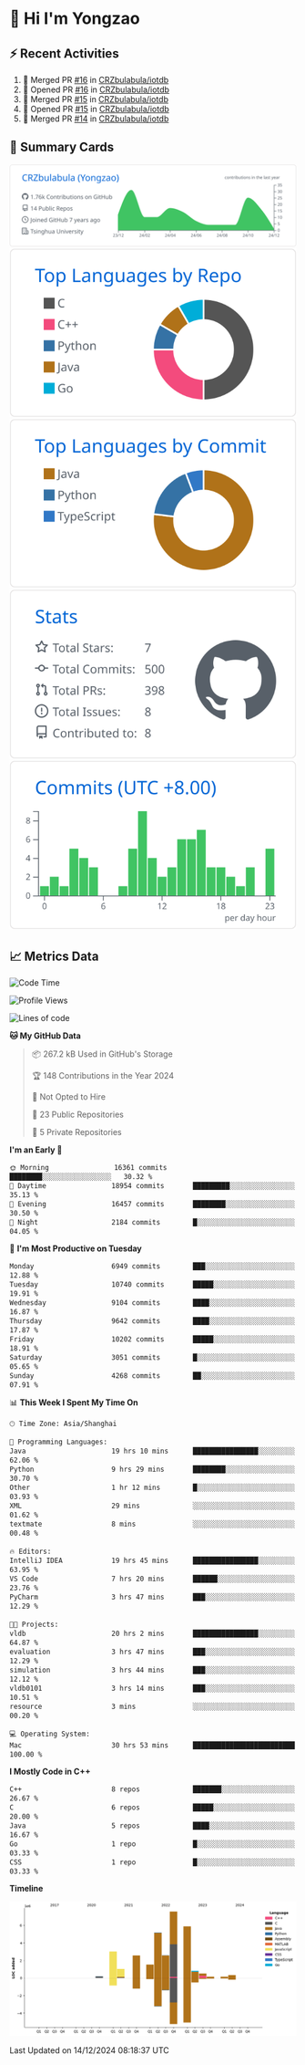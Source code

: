 # 👋 Hi I'm Yongzao

## ⚡ Recent Activities
<!--START_SECTION:activity-->
1. 🎉 Merged PR [#16](https://github.com/CRZbulabula/iotdb/pull/16) in [CRZbulabula/iotdb](https://github.com/CRZbulabula/iotdb)
2. 💪 Opened PR [#16](https://github.com/CRZbulabula/iotdb/pull/16) in [CRZbulabula/iotdb](https://github.com/CRZbulabula/iotdb)
3. 🎉 Merged PR [#15](https://github.com/CRZbulabula/iotdb/pull/15) in [CRZbulabula/iotdb](https://github.com/CRZbulabula/iotdb)
4. 💪 Opened PR [#15](https://github.com/CRZbulabula/iotdb/pull/15) in [CRZbulabula/iotdb](https://github.com/CRZbulabula/iotdb)
5. 🎉 Merged PR [#14](https://github.com/CRZbulabula/iotdb/pull/14) in [CRZbulabula/iotdb](https://github.com/CRZbulabula/iotdb)
<!--END_SECTION:activity-->

## 🎑 Summary Cards

[![](https://raw.githubusercontent.com/CRZbulabula/CRZbulabula/main/profile-summary-card-output/github/0-profile-details.svg)](https://github.com/vn7n24fzkq/github-profile-summary-cards)
[![](https://raw.githubusercontent.com/CRZbulabula/CRZbulabula/main/profile-summary-card-output/github/1-repos-per-language.svg)](https://github.com/vn7n24fzkq/github-profile-summary-cards) [![](https://raw.githubusercontent.com/CRZbulabula/CRZbulabula/main/profile-summary-card-output/github/2-most-commit-language.svg)](https://github.com/vn7n24fzkq/github-profile-summary-cards)
[![](https://raw.githubusercontent.com/CRZbulabula/CRZbulabula/main/profile-summary-card-output/github/3-stats.svg)](https://github.com/vn7n24fzkq/github-profile-summary-cards) [![](https://raw.githubusercontent.com/CRZbulabula/CRZbulabula/main/profile-summary-card-output/github/4-productive-time.svg)](https://github.com/vn7n24fzkq/github-profile-summary-cards)

## 📈 Metrics Data

<!--START_SECTION:waka-->
![Code Time](http://img.shields.io/badge/Code%20Time-769%20hrs%209%20mins-blue)

![Profile Views](http://img.shields.io/badge/Profile%20Views-0-blue)

![Lines of code](https://img.shields.io/badge/From%20Hello%20World%20I%27ve%20Written-31.4%20million%20lines%20of%20code-blue)

**🐱 My GitHub Data** 

> 📦 267.2 kB Used in GitHub's Storage 
 > 
> 🏆 148 Contributions in the Year 2024
 > 
> 🚫 Not Opted to Hire
 > 
> 📜 23 Public Repositories 
 > 
> 🔑 5 Private Repositories 
 > 
**I'm an Early 🐤** 

```text
🌞 Morning                16361 commits       ████████░░░░░░░░░░░░░░░░░   30.32 % 
🌆 Daytime                18954 commits       █████████░░░░░░░░░░░░░░░░   35.13 % 
🌃 Evening                16457 commits       ████████░░░░░░░░░░░░░░░░░   30.50 % 
🌙 Night                  2184 commits        █░░░░░░░░░░░░░░░░░░░░░░░░   04.05 % 
```
📅 **I'm Most Productive on Tuesday** 

```text
Monday                   6949 commits        ███░░░░░░░░░░░░░░░░░░░░░░   12.88 % 
Tuesday                  10740 commits       █████░░░░░░░░░░░░░░░░░░░░   19.91 % 
Wednesday                9104 commits        ████░░░░░░░░░░░░░░░░░░░░░   16.87 % 
Thursday                 9642 commits        ████░░░░░░░░░░░░░░░░░░░░░   17.87 % 
Friday                   10202 commits       █████░░░░░░░░░░░░░░░░░░░░   18.91 % 
Saturday                 3051 commits        █░░░░░░░░░░░░░░░░░░░░░░░░   05.65 % 
Sunday                   4268 commits        ██░░░░░░░░░░░░░░░░░░░░░░░   07.91 % 
```


📊 **This Week I Spent My Time On** 

```text
🕑︎ Time Zone: Asia/Shanghai

💬 Programming Languages: 
Java                     19 hrs 10 mins      ████████████████░░░░░░░░░   62.06 % 
Python                   9 hrs 29 mins       ████████░░░░░░░░░░░░░░░░░   30.70 % 
Other                    1 hr 12 mins        █░░░░░░░░░░░░░░░░░░░░░░░░   03.93 % 
XML                      29 mins             ░░░░░░░░░░░░░░░░░░░░░░░░░   01.62 % 
textmate                 8 mins              ░░░░░░░░░░░░░░░░░░░░░░░░░   00.48 % 

🔥 Editors: 
IntelliJ IDEA            19 hrs 45 mins      ████████████████░░░░░░░░░   63.95 % 
VS Code                  7 hrs 20 mins       ██████░░░░░░░░░░░░░░░░░░░   23.76 % 
PyCharm                  3 hrs 47 mins       ███░░░░░░░░░░░░░░░░░░░░░░   12.29 % 

🐱‍💻 Projects: 
vldb                     20 hrs 2 mins       ████████████████░░░░░░░░░   64.87 % 
evaluation               3 hrs 47 mins       ███░░░░░░░░░░░░░░░░░░░░░░   12.29 % 
simulation               3 hrs 44 mins       ███░░░░░░░░░░░░░░░░░░░░░░   12.12 % 
vldb0101                 3 hrs 14 mins       ███░░░░░░░░░░░░░░░░░░░░░░   10.51 % 
resource                 3 mins              ░░░░░░░░░░░░░░░░░░░░░░░░░   00.20 % 

💻 Operating System: 
Mac                      30 hrs 53 mins      █████████████████████████   100.00 % 
```

**I Mostly Code in C++** 

```text
C++                      8 repos             ███████░░░░░░░░░░░░░░░░░░   26.67 % 
C                        6 repos             █████░░░░░░░░░░░░░░░░░░░░   20.00 % 
Java                     5 repos             ████░░░░░░░░░░░░░░░░░░░░░   16.67 % 
Go                       1 repo              █░░░░░░░░░░░░░░░░░░░░░░░░   03.33 % 
CSS                      1 repo              █░░░░░░░░░░░░░░░░░░░░░░░░   03.33 % 
```



**Timeline**

![Lines of Code chart](https://raw.githubusercontent.com/CRZbulabula/CRZbulabula/main/assets/bar_graph.png)


 Last Updated on 14/12/2024 08:18:37 UTC
<!--END_SECTION:waka-->


